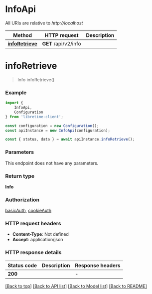 # InfoApi

All URIs are relative to *http://localhost*

|Method | HTTP request | Description|
|------------- | ------------- | -------------|
|[**infoRetrieve**](#inforetrieve) | **GET** /api/v2/info | |

# **infoRetrieve**
> Info infoRetrieve()


### Example

```typescript
import {
    InfoApi,
    Configuration
} from 'libretime-client';

const configuration = new Configuration();
const apiInstance = new InfoApi(configuration);

const { status, data } = await apiInstance.infoRetrieve();
```

### Parameters
This endpoint does not have any parameters.


### Return type

**Info**

### Authorization

[basicAuth](../README.md#basicAuth), [cookieAuth](../README.md#cookieAuth)

### HTTP request headers

 - **Content-Type**: Not defined
 - **Accept**: application/json


### HTTP response details
| Status code | Description | Response headers |
|-------------|-------------|------------------|
|**200** |  |  -  |

[[Back to top]](#) [[Back to API list]](../README.md#documentation-for-api-endpoints) [[Back to Model list]](../README.md#documentation-for-models) [[Back to README]](../README.md)

